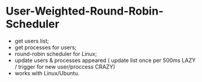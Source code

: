 # User-Weighted-Round-Robin-Scheduler

- get users list;
- get processes for users;
- round-robin scheduler for Linux;
- update users & processes appeared ( update list once per 500ms LAZY / trigger for new user/proccess CRAZY)
- works with Linux/Ubuntu.
